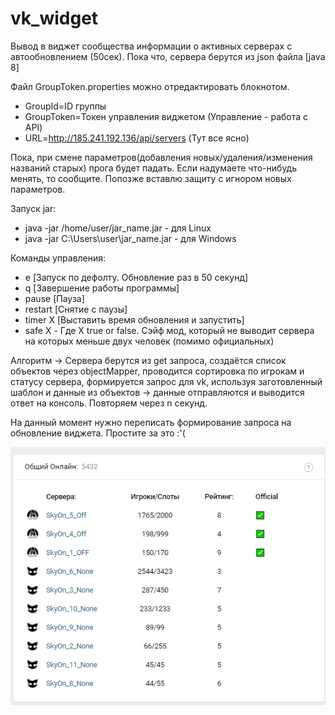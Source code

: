 # vk_widget
 Вывод в виджет сообщества информации о активных серверах с автообновлением (50сек). Пока что, сервера берутся из json файла
 [java 8]
 
Файл GroupToken.properties можно отредактировать блокнотом.
- GroupId=ID группы
- GroupToken=Токен управления виджетом (Управление - работа с API)
- URL=http://185.241.192.136/api/servers (Тут все ясно)

Пока, при смене параметров(добавления новых/удаления/изменения названий старых) прога будет падать. 
Если надумаете что-нибудь менять, то сообщите. Попозже вставлю защиту с игнором новых параметров.

Запуск jar:
- java -jar /home/user/jar_name.jar - для Linux
- java -jar C:\Users\user\jar_name.jar - для Windows

Команды управления:
- e [Запуск по дефолту. Обновление раз в 50 секунд]
- q [Завершение работы программы]
- pause [Пауза]
- restart [Снятие с паузы]
- timer X [Выставить время обновления и запустить]
- safe X - Где X true or false. Сэйф мод, который не выводит сервера на которых меньше двух человек (помимо официальных)

Алгоритм -> Сервера берутся из get запроса, создаётся список объектов через objectMapper, проводится сортировка по игрокам и статусу сервера, формируется запрос для vk, используя заготовленный шаблон и данные из объектов -> данные отправляются и выводится ответ на консоль. Повторяем через n секунд.

 На данный момент нужно переписать формирование запроса на обновление виджета. Простите за это :'(

 ![Image alt](Screenshot_429.png)

